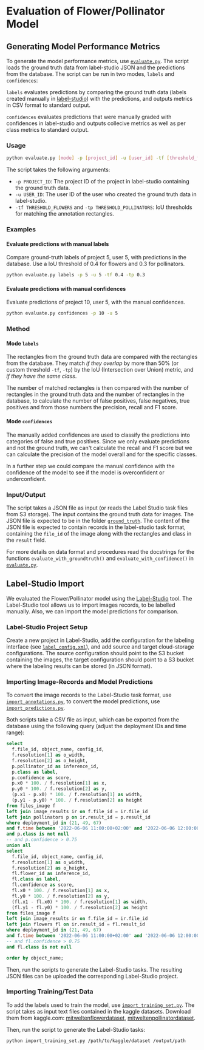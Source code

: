 # Evaluation of Flower/Pollinator Model

## Generating Model Performance Metrics

To generate the model performance metrics, use [`evaluate.py`](./evaluate.py).
The script loads the ground truth data from label-studio JSON and the
predictions from the database. The script can be run in two modes, `labels` and
`confidences`:

`labels` evaluates predictions by comparing the ground truth data (labels
created manually in [label-studio](#label-studio-import)) with the predictions,
and outputs metrics in CSV format to standard output.

`confidences` evaluates predictions that were manually graded with confidences
in label-studio and outputs collecive metrics as well as per class metrics to
standard output.

### Usage

```bash
python evaluate.py [mode] -p [project_id] -u [user_id] -tf [threshold_flowers] -tp [threshold_pollinators]
```

The script takes the following arguments:

- `-p PROJECT_ID`: The project ID of the project in label-studio containing the
  ground truth data.
- `-u USER_ID`: The user ID of the user who created the ground truth data in
  label-studio.
- `-tf THRESHOLD_FLOWERS` and `-tp THRESHOLD_POLLINATORS`: IoU thresholds for
  matching the annotation rectangles.

### Examples

#### Evaluate predictions with manual labels

Compare ground-truth labels of project 5, user 5, with predictions in the
database. Use a IoU threshold of 0.4 for flowers and 0.3 for pollinators.

```bash
python evaluate.py labels -p 5 -u 5 -tf 0.4 -tp 0.3
```

#### Evaluate predictions with manual confidences

Evaluate predictions of project 10, user 5, with the manual confidences.

```bash
python evaluate.py confidences -p 10 -u 5
```

### Method

#### Mode `labels`

The rectangles from the ground truth data are compared with the rectangles from
the database. They match _if they overlap_ by more than 50% (or custom
threshold `-tf`, `-tp`) by the IoU (Intersection over Union) metric, and _if
they have the same class_.

The number of matched rectangles is then compared with the number of rectangles
in the ground truth data and the number of rectangles in the database, to
calculate the number of false positives, false negatives, true positives and
from those numbers the precision, recall and F1 score.

#### Mode `confidences`

The manually added confidences are used to classify the predictions into
categories of false and true positives. Since we only evaluate predictions and
not the ground truth, we can't calculate the recall and F1 score but we can
calculate the precision of the model overall and for the specific classes.

In a further step we could compare the manual confidence with the confidence of
the model to see if the model is overconfident or underconfident.

### Input/Output

The script takes a JSON file as input (or reads the Label Studio task files from
S3 storage). The input contains the ground truth data for images. The JSON file
is expected to be in the folder [`ground_truth`](./ground_truth). The content of
the JSON file is expected to contain records in the label-studio task format,
containing the `file_id` of the image along with the rectangles and class in the
`result` field.

For more details on data format and procedures read the docstrings for the
functions `evaluate_with_groundtruth()` and `evaluate_with_confidence()` in
[`evaluate.py`](./evaluate.py).

## Label-Studio Import

We evaluated the Flower/Pollinator model using the
[Label-Studio](https://labelstud.io/) tool. The Label-Studio tool allows us to
import images records, to be labelled manually. Also, we can import the model
predictions for comparison.

### Label-Studio Project Setup

Create a new project in Label-Studio, add the configuration for the labeling
interface (see [`label_config.xml`](./label-studio/label_config.xml)), and add
source and target cloud-storage configurations. The source configuration should
point to the S3 bucket containing the images, the target configuration should
point to a S3 bucket where the labeling results can be stored (in JSON format).

### Importing Image-Records and Model Predictions

To convert the image records to the Label-Studio task format, use
[`import_annotations.py`](label-studio/import_annotations.py), to convert the
model predictions, use
[`import_predictions.py`](label-studio/import_predictions.py).

Both scripts take a CSV file as input, which can be exported from the database
using the following query (adjust the deployment IDs and time range):

```sql
select
  f.file_id, object_name, config_id,
  f.resolution[1] as o_width,
  f.resolution[2] as o_height,
  p.pollinator_id as inference_id,
  p.class as label,
  p.confidence as score,
  p.x0 * 100. / f.resolution[1] as x,
  p.y0 * 100. / f.resolution[2] as y,
  (p.x1 - p.x0) * 100. / f.resolution[1] as width,
  (p.y1 - p.y0) * 100. / f.resolution[2] as height
from files_image f
left join image_results ir on f.file_id = ir.file_id
left join pollinators p on ir.result_id = p.result_id
where deployment_id in (21, 49, 67)
and f.time between '2022-06-06 11:00:00+02:00' and '2022-06-06 12:00:00+02:00'
and p.class is not null
-- and p.confidence > 0.75
union all
select
  f.file_id, object_name, config_id,
  f.resolution[1] as o_width,
  f.resolution[2] as o_height,
  fl.flower_id as inference_id,
  fl.class as label,
  fl.confidence as score,
  fl.x0 * 100. / f.resolution[1] as x,
  fl.y0 * 100. / f.resolution[2] as y,
  (fl.x1 - fl.x0) * 100. / f.resolution[1] as width,
  (fl.y1 - fl.y0) * 100. / f.resolution[2] as height
from files_image f
left join image_results ir on f.file_id = ir.file_id
left join flowers fl on ir.result_id = fl.result_id
where deployment_id in (21, 49, 67)
and f.time between '2022-06-06 11:00:00+02:00' and '2022-06-06 12:00:00+02:00'
-- and fl.confidence > 0.75
and fl.class is not null

order by object_name;
```

Then, run the scripts to generate the Label-Studio tasks. The resulting JSON
files can be uploaded the corresponding Label-Studio project.

### Importing Training/Test Data

To add the labels used to train the model, use
[`import_training_set.py`](./label-studio/import_training_set.py). The script
takes as input text files contained in the kaggle datasets. Download them from
kaggle.com:
[mitweltenflowerdataset](https://www.kaggle.com/datasets/wullti/mitweltenflowerdataset),
[mitweltenpollinatordataset](https://www.kaggle.com/datasets/wullti/mitweltenpollinatordataset).

Then, run the script to generate the Label-Studio tasks:

```bash
python import_training_set.py /path/to/kaggle/dataset /output/path
```
